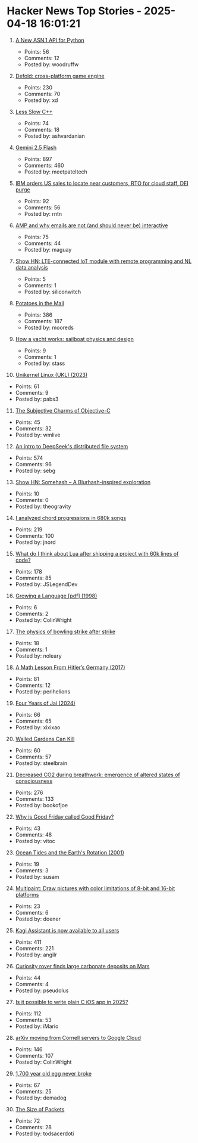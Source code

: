 # Hacker News Top Stories - 2025-04-18 16:01:21

1. [A New ASN.1 API for Python](https://blog.trailofbits.com/2025/04/18/sneak-peek-a-new-asn.1-api-for-python/)
   - Points: 56
   - Comments: 12
   - Posted by: woodruffw

2. [Defold: cross-platform game engine](https://defold.com)
   - Points: 230
   - Comments: 70
   - Posted by: xd

3. [Less Slow C++](https://github.com/ashvardanian/less_slow.cpp)
   - Points: 74
   - Comments: 18
   - Posted by: ashvardanian

4. [Gemini 2.5 Flash](https://developers.googleblog.com/en/start-building-with-gemini-25-flash/)
   - Points: 897
   - Comments: 460
   - Posted by: meetpateltech

5. [IBM orders US sales to locate near customers, RTO for cloud staff, DEI purge](https://www.theregister.com/2025/04/18/ibm_orders_us_sales_staff/)
   - Points: 92
   - Comments: 56
   - Posted by: rntn

6. [AMP and why emails are not (and should never be) interactive](https://buttondown.com/blog/whatever-happened-to-amp-email)
   - Points: 75
   - Comments: 44
   - Posted by: maguay

7. [Show HN: LTE-connected IoT module with remote programming and NL data analysis](https://www.youtube.com/watch?v=3L_OU-fMW_w)
   - Points: 5
   - Comments: 1
   - Posted by: siliconwitch

8. [Potatoes in the Mail](https://facts.usps.com/mailing-potatoes/)
   - Points: 386
   - Comments: 187
   - Posted by: mooreds

9. [How a yacht works: sailboat physics and design](https://www.onemetre.net/Design/Design.htm)
   - Points: 9
   - Comments: 1
   - Posted by: stass

10. [Unikernel Linux (UKL) (2023)](https://dl.acm.org/doi/10.1145/3552326.3587458)
   - Points: 61
   - Comments: 9
   - Posted by: pabs3

11. [The Subjective Charms of Objective-C](https://www.wired.com/story/objective-c-programming-language-verbose/)
   - Points: 45
   - Comments: 32
   - Posted by: wmlive

12. [An intro to DeepSeek's distributed file system](https://maknee.github.io/blog/2025/3FS-Performance-Journal-1/)
   - Points: 574
   - Comments: 96
   - Posted by: sebg

13. [Show HN: Somehash – A Blurhash-inspired exploration](https://travisbumgarner.dev/blog/somehash)
   - Points: 10
   - Comments: 0
   - Posted by: theogravity

14. [I analyzed chord progressions in 680k songs](https://www.cantgetmuchhigher.com/p/i-analyzed-chord-progressions-in)
   - Points: 219
   - Comments: 100
   - Posted by: jnord

15. [What do I think about Lua after shipping a project with 60k lines of code?](https://blog.luden.io/what-do-i-think-about-lua-after-shipping-a-project-with-60-000-lines-of-code-bf72a1328733)
   - Points: 178
   - Comments: 85
   - Posted by: JSLegendDev

16. [Growing a Language [pdf] (1998)](https://langev.com/pdf/steele99growing.pdf)
   - Points: 6
   - Comments: 2
   - Posted by: ColinWright

17. [The physics of bowling strike after strike](https://arstechnica.com/science/2025/04/the-physics-of-bowling-strike-after-strike/)
   - Points: 18
   - Comments: 1
   - Posted by: noleary

18. [A Math Lesson From Hitler’s Germany (2017)](https://undark.org/2017/02/01/math-lesson-hitlers-germany/)
   - Points: 81
   - Comments: 12
   - Posted by: perihelions

19. [Four Years of Jai (2024)](https://smarimccarthy.is/posts/2024-12-02-four-years-of-jai/)
   - Points: 66
   - Comments: 65
   - Posted by: xixixao

20. [Walled Gardens Can Kill](https://aneesiqbal.ai/2025-04-18-walled-gardens-can-kill)
   - Points: 60
   - Comments: 57
   - Posted by: steelbrain

21. [Decreased CO2 during breathwork: emergence of altered states of consciousness](https://www.nature.com/articles/s44271-025-00247-0)
   - Points: 276
   - Comments: 133
   - Posted by: bookofjoe

22. [Why is Good Friday called Good Friday?](https://www.historyextra.com/period/general-history/good-friday-facts-why-called/)
   - Points: 43
   - Comments: 48
   - Posted by: vitoc

23. [Ocean Tides and the Earth's Rotation (2001)](https://core2.gsfc.nasa.gov/ggfc/tides/intro.html)
   - Points: 19
   - Comments: 3
   - Posted by: susam

24. [Multipaint: Draw pictures with color limitations of 8-bit and 16-bit platforms](http://multipaint.kameli.net/)
   - Points: 23
   - Comments: 6
   - Posted by: doener

25. [Kagi Assistant is now available to all users](https://blog.kagi.com/assistant-for-all)
   - Points: 411
   - Comments: 221
   - Posted by: angilr

26. [Curiosity rover finds large carbonate deposits on Mars](https://phys.org/news/2025-04-curiosity-rover-large-carbon-deposits.html)
   - Points: 44
   - Comments: 4
   - Posted by: pseudolus

27. [Is it possible to write plain C iOS app in 2025?](undefined)
   - Points: 112
   - Comments: 53
   - Posted by: iMario

28. [arXiv moving from Cornell servers to Google Cloud](https://info.arxiv.org/hiring/index.html)
   - Points: 146
   - Comments: 107
   - Posted by: ColinWright

29. [1,700 year old egg never broke](https://www.atlasobscura.com/articles/liquid-inside-ancient-egg)
   - Points: 67
   - Comments: 25
   - Posted by: demadog

30. [The Size of Packets](https://www.potaroo.net/ispcol/2024-10/packet-sizes.html)
   - Points: 72
   - Comments: 28
   - Posted by: todsacerdoti

